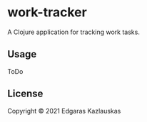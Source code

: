 # work-tracker

A Clojure application for tracking work tasks.

## Usage

ToDo

## License

Copyright © 2021 Edgaras Kazlauskas
